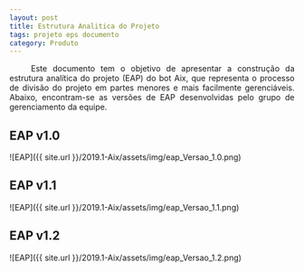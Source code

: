 ```yaml
---
layout: post
title: Estrutura Analitica do Projeto
tags: projeto eps documento
category: Produto
---
```


<p align="justify">&emsp;&emsp; Este documento tem o objetivo de apresentar a construção da estrutura analítica do projeto (EAP) do bot Aix, que representa o processo de divisão do projeto em partes menores e mais facilmente gerenciáveis. Abaixo, encontram-se as versões de EAP desenvolvidas pelo grupo de gerenciamento da equipe.</p>
<!--more-->

## EAP v1.0

![EAP]({{ site.url }}/2019.1-Aix/assets/img/eap_Versao_1.0.png)

## EAP v1.1

![EAP]({{ site.url }}/2019.1-Aix/assets/img/eap_Versao_1.1.png)

## EAP v1.2

![EAP]({{ site.url }}/2019.1-Aix/assets/img/eap_Versao_1.2.png)
